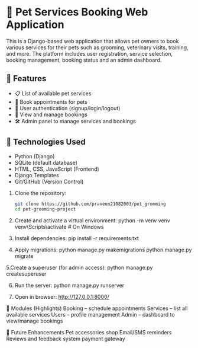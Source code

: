 # 🐶 Pet Services Booking Web Application

This is a Django-based web application that allows pet owners to book various services for their pets such as grooming, veterinary visits, training, and more. The platform includes user registration, service selection, booking management, booking status and an admin dashboard.

## 🚀 Features

- 📋 List of available pet services
- 🐾 Book appointments for pets
- 🔐 User authentication (signup/login/logout)
- 🧾 View and manage bookings
- 🛠️ Admin panel to manage services and bookings

## 🧰 Technologies Used

- Python (Django)
- SQLite (default database)
- HTML, CSS, JavaScript (Frontend)
- Django Templates
- Git/GitHub (Version Control)

1. Clone the repository:
   ```bash
   git clone https://github.com/praveen21082003/pet_gromming
   cd pet-grooming-project
   
2. Create and activate a virtual environment:
   python -m venv venv
   venv\Scripts\activate  # On Windows
   
3. Install dependencies:
   pip install -r requirements.txt
   
4. Apply migrations:
   python manage.py makemigrations
   python manage.py migrate
   
5.Create a superuser (for admin access):
   python manage.py createsuperuser

6. Run the server:
   python manage.py runserver

7. Open in browser:
   http://127.0.0.1:8000/

🧪 Modules (Highlights)
    Booking – schedule appointments
    Services – list all available services
    Users – profile management
    Admin – dashboard to view/manage bookings
    
🔮 Future Enhancements
    Pet accessories shop
    Email/SMS reminders
    Reviews and feedback system
    payment gateway
